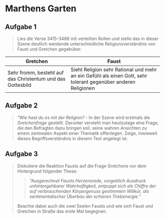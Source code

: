 # Marthens Garten

## Aufgabe 1

> Lies die Verse 3415-3468 mit verteilten Rollen und stelle das in dieser Szene deutlich werdende unterschiedliche Religionsverständnis von Faust und Gretchen gegebüber.

| Gretchen                                                   | Faust                                                                                                          |
| ---------------------------------------------------------- | -------------------------------------------------------------------------------------------------------------- |
| Sehr fromm, besteht auf das Christentum und das Gottesbild | Sieht Religion sehr Rational und mehr an ein Gefühl als einen Gott, sehr tolerant gegenüber anderen Religionen |

## Aufgabe 2

> *"Wie hast du es mit der Religion?* - In der Szene wird erstmals die *Gretchenfrage* gestellt. Darunter versteht man heutzutage eine Frage, die den Befragten dazu bringen soll, seine wahren Ansichten zu einem zentrealen Aspekt einer Thematik offenlegen. Zeige, inwieweit dieses Begriffsverständnis in diesem Text angelegt ist.

## Aufgabe 3

> Diskutiere die Reaktion Fausts auf die Frage Gretchens vor dem Hintergrund folgender These:
>
>> *"Ausgerechnet Fausts Herzensrede, vorgeblich Ausdruck unhintergehbarer Wahrhaftigkeit, entpuppt sich als Chiffre der auf verbrauchenden Körpergenuss gestimmten Willkür, als sentimentalischer Überbau der schieren Triebenergie."*
>
> Beachte dabei auch die zwei Seelen Fausts und wie sich Faust und Gretchen in Straße das erste Mal begegnen.
